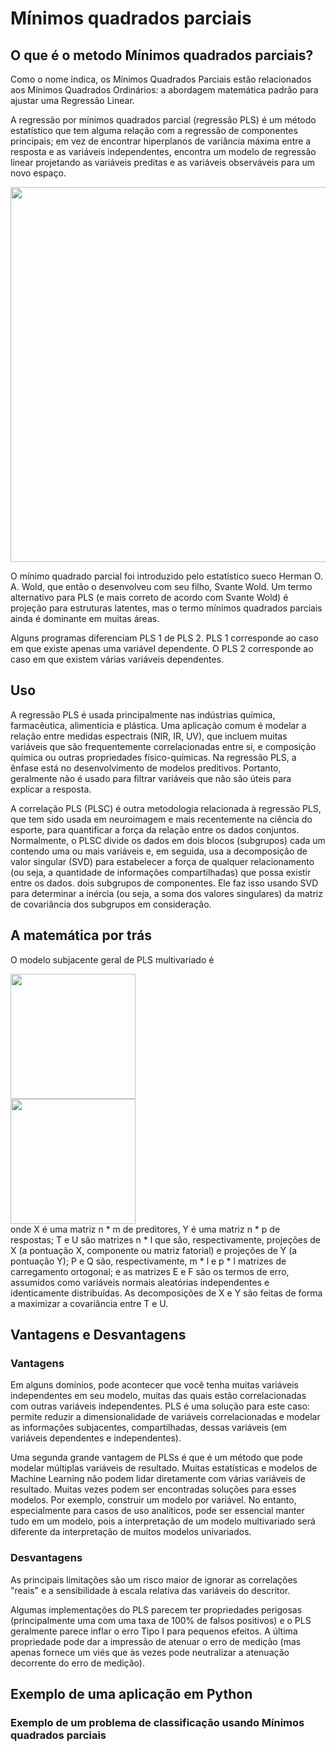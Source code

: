 # Mínimos quadrados parciais

## O que é o metodo Mínimos quadrados parciais?
Como o nome indica, os Mínimos Quadrados Parciais estão relacionados aos Mínimos Quadrados Ordinários: a abordagem matemática padrão para ajustar uma Regressão Linear.

A regressão por mínimos quadrados parcial (regressão PLS) é um método estatístico que tem alguma relação com a regressão de componentes principais; em vez de encontrar hiperplanos de variância máxima entre a resposta e as variáveis independentes, encontra um modelo de regressão linear projetando as variáveis preditas e as variáveis observáveis para um novo espaço.

<div>
<img src="https://miro.medium.com/max/700/1*Or-3arqngg0gukU9WjP3iA.png" width="600">
</div>

O mínimo quadrado parcial foi introduzido pelo estatístico sueco Herman O. A. Wold, que então o desenvolveu com seu filho, Svante Wold. Um termo alternativo para PLS (e mais correto de acordo com Svante Wold) é projeção para estruturas latentes, mas o termo mínimos quadrados parciais ainda é dominante em muitas áreas.

Alguns programas diferenciam PLS 1 de PLS 2. PLS 1 corresponde ao caso em que existe apenas uma variável dependente. O PLS 2 corresponde ao caso em que existem várias variáveis dependentes.

## Uso

A regressão PLS é usada principalmente nas indústrias química, farmacêutica, alimentícia e plástica. Uma aplicação comum é modelar a relação entre medidas espectrais (NIR, IR, UV), que incluem muitas variáveis que são frequentemente correlacionadas entre si, e composição química ou outras propriedades físico-químicas. Na regressão PLS, a ênfase está no desenvolvimento de modelos preditivos. Portanto, geralmente não é usado para filtrar variáveis que não são úteis para explicar a resposta.

A correlação PLS (PLSC) é outra metodologia relacionada à regressão PLS, que tem sido usada em neuroimagem e mais recentemente na ciência do esporte, para quantificar a força da relação entre os dados conjuntos. Normalmente, o PLSC divide os dados em dois blocos (subgrupos) cada um contendo uma ou mais variáveis e, em seguida, usa a decomposição de valor singular (SVD) para estabelecer a força de qualquer relacionamento (ou seja, a quantidade de informações compartilhadas) que possa existir entre os dados. dois subgrupos de componentes. Ele faz isso usando SVD para determinar a inércia (ou seja, a soma dos valores singulares) da matriz de covariância dos subgrupos em consideração.

## A matemática por trás
O modelo subjacente geral de PLS multivariado é
<div>
<img src="https://wikimedia.org/api/rest_v1/media/math/render/svg/f99c8237329d8854cd91037f9d609e151dde4f51" width="200">
</div>
<div>
<img src="https://wikimedia.org/api/rest_v1/media/math/render/svg/795a7ab5e20428de30842b764ac1a1bb8e525a06" width="200">
</div>
onde X é uma matriz n * m de preditores, Y é uma matriz n * p de respostas; T e U são matrizes n * l que são, respectivamente, projeções de X (a pontuação X, componente ou matriz fatorial) e projeções de Y (a pontuação Y); P e Q são, respectivamente,  m * l e p * l matrizes de carregamento ortogonal; e as matrizes E e F são os termos de erro, assumidos como variáveis normais aleatórias independentes e identicamente distribuídas. As decomposições de X e Y são feitas de forma a maximizar a covariância entre T e U.


## Vantagens e Desvantagens

### Vantagens
Em alguns domínios, pode acontecer que você tenha muitas variáveis independentes em seu modelo, muitas das quais estão correlacionadas com outras variáveis independentes. PLS é uma solução para este caso: permite reduzir a dimensionalidade de variáveis correlacionadas e modelar as informações subjacentes, compartilhadas, dessas variáveis (em variáveis dependentes e independentes).

Uma segunda grande vantagem de PLSs é que é um método que pode modelar múltiplas variáveis de resultado. Muitas estatísticas e modelos de Machine Learning não podem lidar diretamente com várias variáveis de resultado.
Muitas vezes podem ser encontradas soluções para esses modelos. Por exemplo, construir um modelo por variável. No entanto, especialmente para casos de uso analíticos, pode ser essencial manter tudo em um modelo, pois a interpretação de um modelo multivariado será diferente da interpretação de muitos modelos univariados.

### Desvantagens
As principais limitações são um risco maior de ignorar as correlações "reais" e a sensibilidade à escala relativa das variáveis do descritor.

Algumas implementações do PLS parecem ter propriedades perigosas (principalmente uma com uma taxa de 100% de falsos positivos) e o PLS geralmente parece inflar o erro Tipo I para pequenos efeitos. A última propriedade pode dar a impressão de atenuar o erro de medição (mas apenas fornece um viés que às vezes pode neutralizar a atenuação decorrente do erro de medição).

## Exemplo de uma aplicação em Python

### Exemplo de um problema de classificação usando Mínimos quadrados parciais

```Python

```
